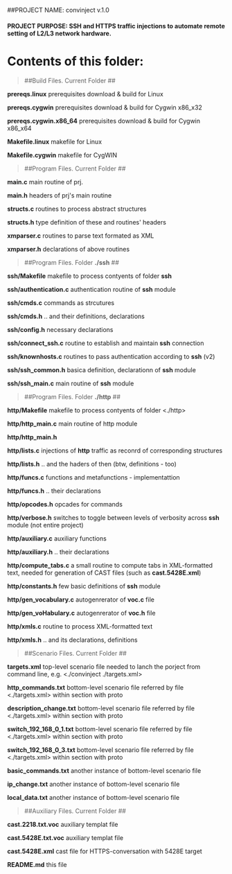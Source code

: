 ##PROJECT NAME:		convinject v.1.0

#### PROJECT PURPOSE:	SSH and HTTPS traffic injections to automate remote setting of L2/L3 network hardware.

# Contents of this folder:


> ##Build Files.  Current Folder ##

**prereqs.linux**   prerequisites download & build for Linux

**prereqs.cygwin**   prerequisites download & build for Cygwin x86_x32

**prereqs.cygwin.x86_64**   prerequisites download & build for Cygwin x86_x64

**Makefile.linux**   makefile for Linux

**Makefile.cygwin**   makefile for CygWIN

> ##Program Files.  Current Folder ##

**main.c**   main routine of prj.

**main.h**   headers of prj's main routine

**structs.c**   routines to process abstract structures

**structs.h**   type definition of these and routines' headers

**xmparser.c**   routines to parse text formated as XML

**xmparser.h**   declarations of above routines


> ##Program Files. Folder **./ssh** ##

**ssh/Makefile**   makefile to process contyents of folder **ssh**

**ssh/authentication.c**   authentication routine of **ssh** module

**ssh/cmds.c**   commands as strcutures

**ssh/cmds.h**   .. and their definitions, declarations

**ssh/config.h**   necessary declarations

**ssh/connect_ssh.c**   routine to establish and maintain **ssh** connection

**ssh/knownhosts.c**   routines to pass authentication according to **ssh** (v2)

**ssh/ssh_common.h**   basica definition, declarationn of **ssh** module

**ssh/ssh_main.c**   main routine of **ssh** module

> ##Program Files. Folder **./http** ##

**http/Makefile**   makefile to process contyents of folder <./http> 

**http/http_main.c**   main routine of http module

**http/http_main.h**   

**http/lists.c**   injections of  **http** traffic as reconrd of corresponding structures

**http/lists.h**   .. and the haders of then (btw, definitions - too)

**http/funcs.c**   functions and metafunctions - implementattion

**http/funcs.h**   .. their declarations

**http/opcodes.h**   opcades for commands

**http/verbose.h**   switches to toggle between levels of verbosity across **ssh** module (not entire project)

**http/auxiliary.c**   auxiliary functions

**http/auxiliary.h**   .. their declarations

**http/compute_tabs.c**   a small routine to compute tabs in XML-formatted text, needed for generation of CAST files (such as **cast.5428E.xml**)

**http/constants.h**   few basic definitions of **ssh** module 

**http/gen_vocabulary.c**   autogenrerator of **voc.c** file

**http/gen_voHabulary.c**   autogenrerator of **voc.h** file

**http/xmls.c**   routine to process XML-formatted text

**http/xmls.h**   .. and its declarations, definitions

> ##Scenario Files.  Current Folder ##

**targets.xml**   top-level scenario file needed to lanch the porject from command line, e.g. <./convinject ./targets.xml> 

**http_commands.txt**   bottom-level scenario file referred by file <./targets.xml> within section with <http> proto

**description_change.txt**   bottom-level scenario file referred by file <./targets.xml> within section with <ssh> proto

**switch_192_168_0_1.txt**   bottom-level scenario file referred by file <./targets.xml> within section with <ssh> proto

**switch_192_168_0_3.txt**   bottom-level scenario file referred by file <./targets.xml> within section with <ssh> proto

**basic_commands.txt**   another instance of bottom-level scenario file

**ip_change.txt**   another instance of bottom-level scenario file

**local_data.txt**   another instance of bottom-level scenario file

> ##Auxiliary Files.  Current Folder ##

**cast.2218.txt.voc**   auxiliary templat file

**cast.5428E.txt.voc**   auxiliary templat file

**cast.5428E.xml**   cast file for HTTPS-conversation with 5428E target

**README.md**   this file


